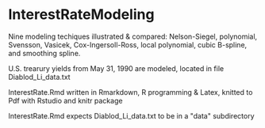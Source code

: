 # InterestRateModeling

Nine modeling techiques illustrated & compared:   Nelson-Siegel, polynomial, Svensson, Vasicek, Cox-Ingersoll-Ross, local polynomial, cubic B-spline, and smoothing spline. 

U.S. trearury yields from May 31, 1990 are modeled, located in file Diablod_Li_data.txt

InterestRate.Rmd written in Rmarkdown, R programming & Latex,  knitted to Pdf with Rstudio and knitr package

InterestRate.Rmd expects Diablod_Li_data.txt to be in a "data" subdirectory




